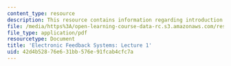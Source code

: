 ```yaml
---
content_type: resource
description: This resource contains information regarding introduction and basic concepts.
file: /media/https%3A/open-learning-course-data-rc.s3.amazonaws.com/res-6-010-electronic-feedback-systems-spring-2013/42d4b52876e631bb576e91fcab4cfc7a_MITRES_6-010S13_lec01.pdf
file_type: application/pdf
resourcetype: Document
title: 'Electronic Feedback Systems: Lecture 1'
uid: 42d4b528-76e6-31bb-576e-91fcab4cfc7a
---
```

